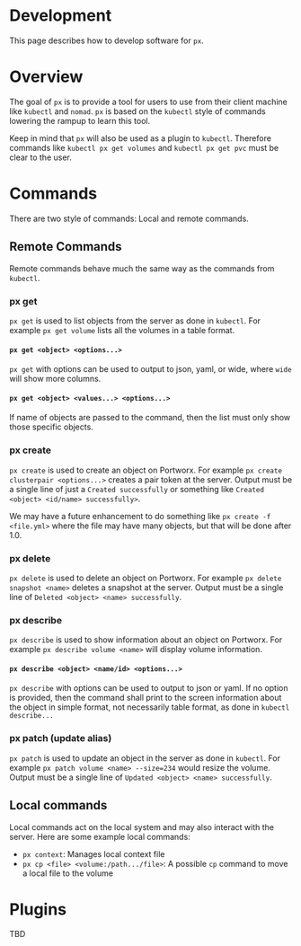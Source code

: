 # Development
This page describes how to develop software for `px`.

# Overview
The goal of `px` is to provide a tool for users to use from their client machine like `kubectl` and `nomad`. `px` is based on the `kubectl` style of commands lowering the rampup to learn this tool.

Keep in mind that `px` will also be used as a plugin to `kubectl`. Therefore commands like `kubectl px get volumes` and `kubectl px get pvc` must be clear to the user.

# Commands
There are two style of commands: Local and remote commands.

## Remote Commands
Remote commands behave much the same way as the commands from `kubectl`.

### px get
`px get` is used to list objects from the server as done in `kubectl`. For example `px get volume` lists all the volumes in a table format.

#### `px get <object> <options...>`
`px get` with options can be used to output to json, yaml, or wide, where `wide` will show more columns.

#### `px get <object> <values...> <options...>`
If name of objects are passed to the command, then the list must only show those specific objects.

### px create
`px create` is used to create an object on Portworx. For example `px create clusterpair <options...>` creates a pair token at the server. Output must be a single line of just a `Created successfully` or something like `Created <object> <id/name> successfully>`.

We may have a future enhancement to do something like `px create -f <file.yml>` where the file may have many objects, but that will be done after 1.0.

### px delete
`px delete` is used to delete an object on Portworx. For example `px delete snapshot <name>` deletes a snapshot at the server. Output must be a single line of `Deleted <object> <name> successfully`.

### px describe
`px describe` is used to show information about an object on Portworx. For example `px describe volume <name>` will display volume information.

#### `px describe <object> <name/id> <options...>`
`px describe` with options can be used to output to json or yaml. If no option is provided, then the command shall print to the screen information about the object in simple format, not necessarily table format, as done in `kubectl describe...`

### px patch (update alias)
`px patch` is used to update an object in the server as done in `kubectl`. For example `px patch volume <name> --size=234` would resize the volume. Output must be a single line of `Updated <object> <name> successfully`.

## Local commands
Local commands act on the local system and may also interact with the server. Here are some example local commands:

* `px context`: Manages local context file
* `px cp <file> <volume:/path.../file>`: A possible `cp` command to move a local file to the volume

# Plugins
TBD


